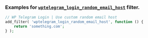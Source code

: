 ### Examples for [`wptelegram_login_random_email_host`](../README.md#wptelegram_login_random_email_host) filter.

```php
// WP Telegram Login | Use custom random email host
add_filter( 'wptelegram_login_random_email_host', function () {
	return 'something.com';
} );
```
